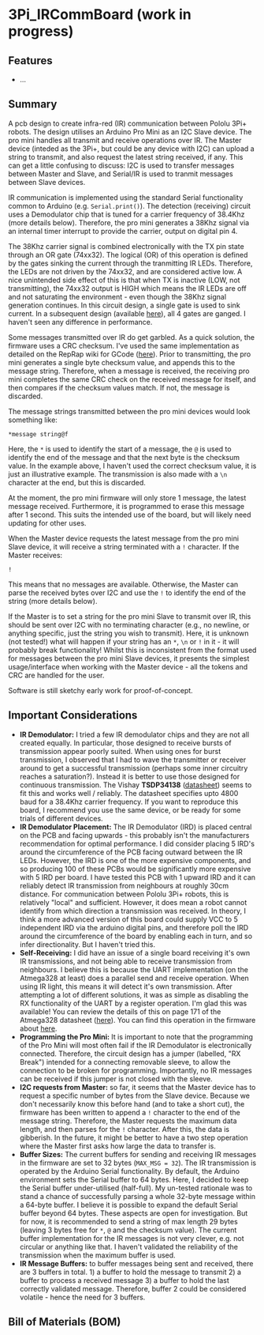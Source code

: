 # 3Pi_IRCommBoard (work in progress)

## Features

- ...

## Summary

A pcb design to create infra-red (IR) communication between Pololu 3Pi+ robots. The design utilises an Arduino Pro Mini as an I2C Slave device.  The pro mini handles all transmit and receive operations over IR. The Master device (inteded as the 3Pi+, but could be any device with I2C) can upload a string to transmit, and also request the latest string received, if any.  This can get a little confusing to discuss: I2C is used to transfer messages between Master and Slave, and Serial/IR is used to tranmit messages between Slave devices.  

IR communication is implemented using the standard Serial functionality common to Arduino (e.g. `Serial.print()`).  The detection (receiving) circuit uses a Demodulator chip that is tuned for a carrier frequency of 38.4Khz (more details below).  Therefore, the pro mini generates a 38Khz signal via an internal timer interrupt to provide the carrier, output on digital pin 4.  

The 38Khz carrier signal is combined electronically with the TX pin state through an OR gate (74xx32). The logical (OR) of this operation is defined by the gates sinking the current through the tranmitting IR LEDs.  Therefore, the LEDs are not driven by the 74xx32, and are considered active low.  A nice unintended side effect of this is that when TX is inactive (LOW, not transmitting), the 74xx32 output is HIGH which means the IR LEDs are off and not saturating the environment - even though the 38Khz signal generation continues.  In this circuit design, a single gate is used to sink current.  In a subsequent design (available <a href="https://github.com/paulodowd/Swarm-Bs">here</a>), all 4 gates are ganged. I haven't seen any difference in performance.  

Some messages transmitted over IR do get garbled.  As a quick solution, the firmware uses a CRC checksum.  I've used the same implementation as detailed on the RepRap wiki for GCode (<a href="https://reprap.org/wiki/G-code#Checking">here</a>).  Prior to transmitting, the pro mini generates a single byte checksum value, and appends this to the message string.  Therefore, when a message is received, the receiving pro mini completes the same CRC check on the received message for itself, and then compares if the checksum values match.  If not, the message is discarded.  

The message strings transmitted between the pro mini devices would look something like:

`*message string@f`

Here, the `*` is used to identify the start of a message, the `@` is used to identify the end of the message and that the next byte is the checksum value.  In the example above, I haven't used the correct checksum value, it is just an illustrative example.  The transmission is also made with a `\n` character at the end, but this is discarded.  

At the moment, the pro mini firmware will only store 1 message, the latest message received.  Furthermore, it is programmed to erase this message after 1 second.  This suits the intended use of the board, but will likely need updating for other uses.  

When the Master device requests the latest message from the pro mini Slave device, it will receive a string terminated with a `!` character.  If the Master receives:

`!` 

This means that no messages are available.  Otherwise, the Master can parse the received bytes over I2C and use the `!` to identify the end of the string (more details below).  

If the Master is to set a string for the pro mini Slave to transmit over IR, this should be sent over I2C with no terminating character (e.g., no newline, or anything specific, just the string you wish to transmit).  Here, it is unknown (not tested!) what will happen if your string has an `*`, `\n` or `!` in it - it will probably break functionality!  Whilst this is inconsistent from the format used for messages between the pro mini Slave devices, it presents the simplest usage/interface when working with the Master device - all the tokens and CRC are handled for the user.

Software is still sketchy early work for proof-of-concept.

## Important Considerations

- **IR Demodulator:** I tried a few IR demodulator chips and they are not all created equally.  In particular, those designed to receive bursts of transmission appear poorly suited.  When using ones for burst transmission, I observed that I had to wave the transmitter or receiver around to get a successful transmission (perhaps some inner circuitry reaches a saturation?).  Instead it is better to use those designed for continuous transmission. The Vishay **TSDP34138** (<a href="https://www.farnell.com/datasheets/2245004.pdf">datasheet</a>) seems to fit this and works well / reliably.  The datasheet specifies upto 4800 baud for a 38.4Khz carrier frequency.  If you want to reproduce this board, I recommend you use the same device, or be ready for some trials of different devices.
- **IR Demodulator Placement:** The IR Demodulator (IRD) is placed central on the PCB and facing upwards - this probably isn't the manufacturers recommendation for optimal performance.  I did consider placing 5 IRD's around the circumference of the PCB facing outward between the IR LEDs.  However, the IRD is one of the more expensive components, and so producing 100 of these PCBs would be significantly more expensive with 5 IRD per board.  I have tested this PCB with 1 upward IRD and it can reliably detect IR transmission from neighbours at roughly 30cm distance.  For communication between Pololu 3Pi+ robots, this is relatively "local" and sufficient.  However, it does mean a robot cannot identify from which direction a transmission was received.  In theory, I think a more advanced version of this board could supply VCC to 5 independent IRD via the arduino digital pins, and therefore poll the IRD around the circumference of the board by enabling each in turn, and so infer directionality.  But I haven't tried this. 
- **Self-Receiving:** I did have an issue of a single board receiving it's own IR transmissions, and not being able to receive transmission from neighbours.  I believe this is because the UART implementation (on the Atmega328 at least) does a parallel send and receive operation.  When using IR light, this means it will detect it's own transmission. After attempting a lot of different solutions, it was as simple as disabling the RX functionality of the UART by a register operation.  I'm glad this was available!  You can review the details of this on page 171 of the Atmega328 datasheet (<a href="https://ww1.microchip.com/downloads/en/DeviceDoc/Atmel-7810-Automotive-Microcontrollers-ATmega328P_Datasheet.pdf">here</a>).  You can find this operation in the firmware about <a href="https://github.com/paulodowd/3Pi_IRCommBoard/blob/922e04242b78fc39a44c0d518355c1a5028df249/arduino/pro_mini_firmware/pro_mini_firmware.ino#L243">here</a>.
- **Programming the Pro Mini:** It is important to note that the programming of the Pro Mini will most often fail if the IR Demodulator is electronically connected.  Therefore, the circuit design has a jumper (labelled, "RX Break") intended for a connecting removable sleeve, to allow the connection to be broken for programming.  Importantly, no IR messages can be received if this jumper is not closed with the sleeve.  
- **I2C requests from Master:** so far, it seems that the Master device has to request a specific number of bytes from the Slave device.  Because we don't necessarily know this before hand (and to take a short cut), the firmware has been written to append a `!` character to the end of the message string.  Therefore, the Master requests the maximum data length, and then parses for the `!` character.  After this, the data is gibberish.  In the future, it might be better to have a two step operation where the Master first asks how large the data to transfer is.  
- **Buffer Sizes:** The current buffers for sending and receiving IR messages in the firmware are set to 32 bytes (`MAX_MSG = 32`).  The IR transmission is operated by the Arduino Serial functionality.  By default, the Arduino environment sets the Serial buffer to 64 bytes.  Here, I decided to keep the Serial buffer under-utilised (half-full).  My un-tested rationale was to stand a chance of successfully parsing a whole 32-byte message within a 64-byte buffer.  I believe it is possible to expand the default Serial buffer beyond 64 bytes.  These aspects are open for investigation.  But for now, it is recommended to send a string of max length 29 bytes (leaving 3 bytes free for `*`, `@` and the checksum value).  The current buffer implementation for the IR messages is not very clever, e.g. not circular or anything like that.  I haven't validated the reliability of the transmission when the maximum buffer is used. 
- **IR Message Buffers:** to buffer messages being sent and received, there are 3 buffers in total. 1) a buffer to hold the message to transmit 2) a buffer to process a received message 3) a buffer to hold the last correctly validated message.  Therefore, buffer 2 could be considered volatile - hence the need for 3 buffers.  

## Bill of Materials (BOM)


